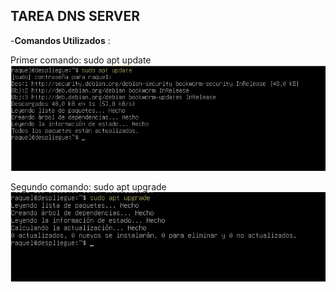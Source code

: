 ## TAREA DNS SERVER ##

-**Comandos Utilizados** :

Primer comando: 
sudo apt update
![1.jpg](1.jpg)

Segundo comando:
sudo apt upgrade
![2.jpg](2.jpg)
